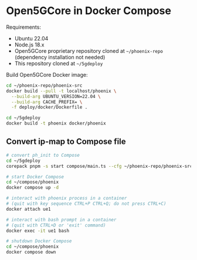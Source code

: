 # Open5GCore in Docker Compose

Requirements:

* Ubuntu 22.04
* Node.js 18.x
* Open5GCore proprietary repository cloned at `~/phoenix-repo` (dependency installation not needed)
* This repository cloned at `~/5gdeploy`

Build Open5GCore Docker image:

```bash
cd ~/phoenix-repo/phoenix-src
docker build --pull -t localhost/phoenix \
  --build-arg UBUNTU_VERSION=22.04 \
  --build-arg CACHE_PREFIX= \
  -f deploy/docker/Dockerfile .

cd ~/5gdeploy
docker build -t phoenix docker/phoenix
```

## Convert ip-map to Compose file

```bash
# convert ph_init to Compose
cd ~/5gdeploy
corepack pnpm -s start compose/main.ts --cfg ~/phoenix-repo/phoenix-src/cfg/5g --out ~/compose/phoenix

# start Docker Compose
cd ~/compose/phoenix
docker compose up -d

# interact with phoenix process in a container
# (quit with key sequence CTRL+P CTRL+Q; do not press CTRL+C)
docker attach ue1

# interact with bash prompt in a container
# (quit with CTRL+D or 'exit' command)
docker exec -it ue1 bash

# shutdown Docker Compose
cd ~/compose/phoenix
docker compose down
```
